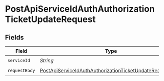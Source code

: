 # PostApiServiceIdAuthAuthorizationTicketUpdateRequest


## Fields

| Field                                                                                                                                           | Type                                                                                                                                            | Required                                                                                                                                        | Description                                                                                                                                     |
| ----------------------------------------------------------------------------------------------------------------------------------------------- | ----------------------------------------------------------------------------------------------------------------------------------------------- | ----------------------------------------------------------------------------------------------------------------------------------------------- | ----------------------------------------------------------------------------------------------------------------------------------------------- |
| `serviceId`                                                                                                                                     | *String*                                                                                                                                        | :heavy_check_mark:                                                                                                                              | N/A                                                                                                                                             |
| `requestBody`                                                                                                                                   | [PostApiServiceIdAuthAuthorizationTicketUpdateRequestBody](../../models/operations/PostApiServiceIdAuthAuthorizationTicketUpdateRequestBody.md) | :heavy_check_mark:                                                                                                                              | N/A                                                                                                                                             |